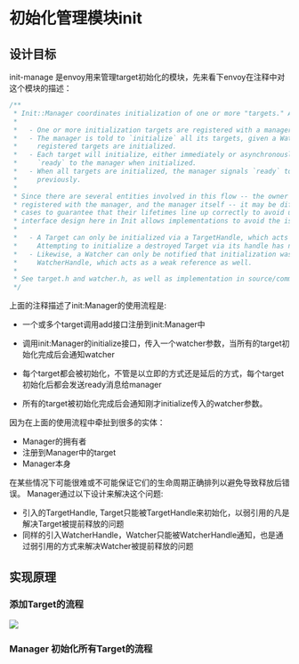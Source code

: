 # 初始化管理模块init

## 设计目标
init-manage 是envoy用来管理target初始化的模块，先来看下envoy在注释中对这个模块的描述：
```c++
/**
 * Init::Manager coordinates initialization of one or more "targets." A typical flow would be:
 *
 *   - One or more initialization targets are registered with a manager using `add`.
 *   - The manager is told to `initialize` all its targets, given a Watcher to notify when all
 *     registered targets are initialized.
 *   - Each target will initialize, either immediately or asynchronously, and will signal
 *     `ready` to the manager when initialized.
 *   - When all targets are initialized, the manager signals `ready` to the watcher it was given
 *     previously.
 *
 * Since there are several entities involved in this flow -- the owner of the manager, the targets
 * registered with the manager, and the manager itself -- it may be difficult or impossible in some
 * cases to guarantee that their lifetimes line up correctly to avoid use-after-free errors. The
 * interface design here in Init allows implementations to avoid the issue:
 *
 *   - A Target can only be initialized via a TargetHandle, which acts as a weak reference.
 *     Attempting to initialize a destroyed Target via its handle has no ill effects.
 *   - Likewise, a Watcher can only be notified that initialization was complete via a
 *     WatcherHandle, which acts as a weak reference as well.
 *
 * See target.h and watcher.h, as well as implementation in source/common/init for details.
 */
```

上面的注释描述了init:Manager的使用流程是:

* 一个或多个target调用add接口注册到init:Manager中

* 调用init:Manager的initialize接口，传入一个watcher参数，当所有的target初始化完成后会通知watcher

* 每个target都会被初始化，不管是以立即的方式还是延后的方式，每个target初始化后都会发送ready消息给manager

* 所有的target被初始化完成后会通知刚才initialize传入的watcher参数。

因为在上面的使用流程中牵扯到很多的实体：
- Manager的拥有者
- 注册到Manager中的target
- Manager本身

在某些情况下可能很难或不可能保证它们的生命周期正确排列以避免导致释放后错误。 Manager通过以下设计来解决这个问题:

- 引入的TargetHandle, Target只能被TargetHandle来初始化，以弱引用的凡是解决Target被提前释放的问题
- 同样的引入WatcherHandle，Watcher只能被WatcherHandle通知，也是通过弱引用的方式来解决Watcher被提前释放的问题



## 实现原理

### 添加Target的流程

![](C:\Users\lee\Documents\note\envoy\assets\init-manager-add.drawio.png)

### Manager 初始化所有Target的流程

